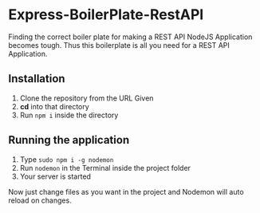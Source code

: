 # Express-BoilerPlate-RestAPI
Finding the correct boiler plate for making a REST API NodeJS Application becomes tough. Thus this boilerplate is all you need for a REST API Application.


## Installation

1. Clone the repository from the URL Given
2. **cd** into that directory
3. Run ``npm i`` inside the directory


## Running the application

1. Type ``sudo npm i -g nodemon``
2. Run ``nodemon`` in the Terminal inside the project folder
3. Your server is started

Now just change files as you want in the project and Nodemon will auto reload on changes.

